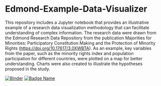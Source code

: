 # Edmond-Example-Data-Visualizer

This repository includes a Jupyter notebook that provides an illustrative example of a research data visualization methodology that can facilitate understanding of complex information. The research data were drawn from the Edmond Research Data Repository from the publication Majorities for Minorities: Participatory Constitution Making and the Protection of Minority Rights (https://doi.org/10.17617/3.0XWBTA). As an example, key variables from the paper, such as the minority rights index and population participation for different countries, were plotted on a map for better understanding. Charts were also created to illustrate the hypotheses proposed in the study.

[![Binder](https://mybinder.org/badge_logo.svg)](https://mybinder.org/v2/gh/MPDL/Edmond-Example-Data-Visualizer/HEAD)
[![Badge Name](https://img.shields.io/badge/DOI-https://doi.org/10.17617/1.99-green)](https://hdl.handle.net/21.11116/0000-000C-C72D-2)
